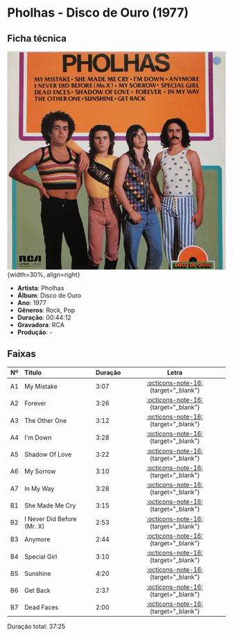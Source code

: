 # Pholhas - Disco de Ouro (1977)

## Ficha técnica

![](pholhas/disco-de-ouro.jpg){width=30%, align=right}

 - **Artista**: Pholhas
 - **Álbum**: Disco de Ouro
 - **Ano**: 1977
 - **Gêneros**: Rock, Pop
 - **Duração**: 00:44:12
 - **Gravadora**: RCA
 - **Produção**: -

## Faixas

| Nº|	Título	| Duração | Letra |
|:---:|:---|:---|:---:|
| A1 | My Mistake | 3:07 | [:octicons-note-16:](https://www.letras.mus.br/pholhas/66590/){target="_blank"}|
| A2 | Forever | 3:26 | [:octicons-note-16:](https://www.letras.mus.br/pholhas/66600/){target="_blank"}|
| A3 | The Other One | 3:12 | [:octicons-note-16:](https://www.letras.mus.br/pholhas/66594/){target="_blank"}|
| A4 | I'm Down | 3:28 | [:octicons-note-16:](https://www.letras.mus.br/pholhas/im-down/){target="_blank"}|
| A5 | Shadow Of Love | 3:22 | [:octicons-note-16:](https://www.letras.mus.br/pholhas/1513125/){target="_blank"}|
| A6 | My Sorrow | 3:10 | [:octicons-note-16:](https://www.letras.mus.br/pholhas/66596/){target="_blank"}|
| A7 | In My Way | 3:28 | [:octicons-note-16:](https://www.letras.mus.br/pholhas/66597/){target="_blank"}|
| B1 | She Made Me Cry | 3:15 | [:octicons-note-16:](https://www.letras.mus.br/pholhas/66591/){target="_blank"}|
| B2 | I Never Did Before (Mr. X) | 2:53 | [:octicons-note-16:](https://www.letras.mus.br/pholhas/66598/){target="_blank"}|
| B3 | Anymore | 2:44 | [:octicons-note-16:](https://www.letras.mus.br/pholhas/1857326/){target="_blank"}|
| B4 | Special Girl | 3:10 | [:octicons-note-16:](https://www.letras.mus.br/pholhas/1075144/){target="_blank"}|
| B5 | Sunshine | 4:20 | [:octicons-note-16:](https://www.letras.mus.br/pholhas/1554238/){target="_blank"}|
| B6 | Get Back | 2:37 | [:octicons-note-16:](https://www.letras.mus.br/pholhas/66599/){target="_blank"}|
| B7 | Dead Faces | 2:00 | [:octicons-note-16:](https://www.letras.mus.br/pholhas/66601/){target="_blank"}|




Duração total:
37:25
